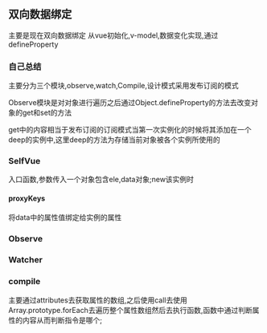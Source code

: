 ## 双向数据绑定
主要是现在双向数据绑定
从vue初始化,v-model,数据变化实现,通过defineProperty

### 自己总结

主要分为三个模块,observe,watch,Compile,设计模式采用发布订阅的模式

Observe模块是对对象进行遍历之后通过Object.defineProperty的方法去改变对象的get和set的方法

get中的内容相当于发布订阅的订阅模式当第一次实例化的时候将其添加在一个deep的实例中,这里deep的方法为存储当前对象被各个实例所使用的

### SelfVue
入口函数,参数传入一个对象包含ele,data对象;new该实例时
#### proxyKeys
将data中的属性值绑定给实例的属性

### Observe

### Watcher



### compile
主要通过attributes去获取属性的数组,之后使用call去使用Array.prototype.forEach去遍历整个属性数组然后去执行函数,函数中通过判断属性的内容从而判断指令是哪个;
